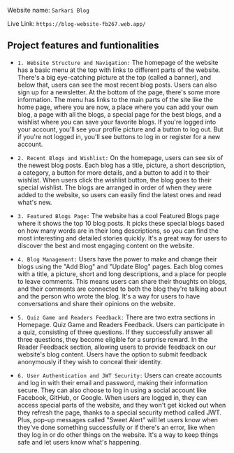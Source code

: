 Website name: `Sarkari Blog`

Live Link: `https://blog-website-fb267.web.app/`

##  Project features and funtionalities 

- `1. Website Structure and Navigation:`
The homepage of the website has a basic menu at the top with links to different parts of the website. There's a big eye-catching picture at the top (called a banner), and below that, users can see the most recent blog posts. Users can also sign up for a newsletter. At the bottom of the page, there's some more information. The menu has links to the main parts of the site like the home page, where you are now, a place where you can add your own blog, a page with all the blogs, a special page for the best blogs, and a wishlist where you can save your favorite blogs. If you're logged into your account, you'll see your profile picture and a button to log out. But if you're not logged in, you'll see buttons to log in or register for a new account.

- `2. Recent Blogs and Wishlist:`
On the homepage, users can see six of the newest blog posts. Each blog has a title, picture, a short description, a category, a button for more details, and a button to add it to their wishlist. When users click the wishlist button, the blog goes to their special wishlist. The blogs are arranged in order of when they were added to the website, so users can easily find the latest ones and read what's new.

- `3. Featured Blogs Page:`
The website has a cool Featured Blogs page where it shows the top 10 blog posts. It picks these special blogs based on how many words are in their long descriptions, so you can find the most interesting and detailed stories quickly. It's a great way for users to discover the best and most engaging content on the website.

- `4. Blog Management:`
Users have the power to make and change their blogs using the "Add Blog" and "Update Blog" pages. Each blog comes with a title, a picture, short and long descriptions, and a place for people to leave comments. This means users can share their thoughts on blogs, and their comments are connected to both the blog they're talking about and the person who wrote the blog. It's a way for users to have conversations and share their opinions on the website.

- `5. Quiz Game and Readers Feedback:`
There are two extra sections in Homepage. Quiz Game and Readers Feedback. Users can participate in a quiz, consisting of three questions. If they successfully answer all three questions, they become eligible for a surprise reward. In the Reader Feedback section, allowing users to provide feedback on our website's blog content. Users have the option to submit feedback anonymously if they wish to conceal their identity.

- `6. User Authentication and JWT Security:`
Users can create accounts and log in with their email and password, making their information secure. They can also choose to log in using a social account like Facebook, GitHub, or Google. When users are logged in, they can access special parts of the website, and they won't get kicked out when they refresh the page, thanks to a special security method called JWT. Plus, pop-up messages called "Sweet Alert" will let users know when they've done something successfully or if there's an error, like when they log in or do other things on the website. It's a way to keep things safe and let users know what's happening.


